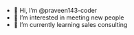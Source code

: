 - 👋 Hi, I’m @praveen143-coder
- 👀 I’m interested in meeting new people
- 🌱 I’m currently learning sales consulting


<!---
praveen143-coder/praveen143-coder is a ✨ special ✨ repository because its `README.md` (this file) appears on your GitHub profile.
You can click the Preview link to take a look at your changes.
--->

